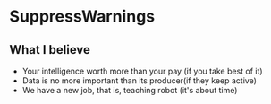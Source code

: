 # SuppressWarnings

## What I believe

* Your intelligence worth more than your pay (if you take best of it)
* Data is no more important than its producer(if they keep active)
* We have a new job, that is, teaching robot (it's about time)